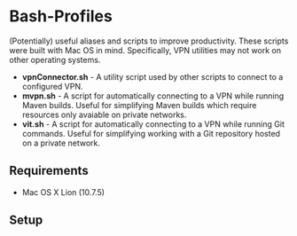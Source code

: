 # Bash-Profiles
(Potentially) useful aliases and scripts to improve productivity. These scripts were built with Mac OS in mind. Specifically, VPN utilities may not work on other operating systems. 

* **vpnConnector.sh** - A utility script used by other scripts to connect to a configured VPN.
* **mvpn.sh** - A script for automatically connecting to a VPN while running Maven builds. Useful for simplifying Maven builds which require resources only avaiable on private networks.
* **vit.sh** - A script for automatically connecting to a VPN while running Git commands. Useful for simplifying working with a Git repository hosted on a private network.

## Requirements
* Mac OS X Lion (10.7.5) 

## Setup
